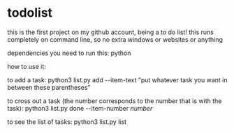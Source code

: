 # todolist

this is the first project on my github account, being a to do list! this runs completely on command line, so no extra windows or websites or anything



dependencies you need to run this:
python



how to use it:


to add a task:
python3 list.py add --item-text "put whatever task you want in between these parentheses"



to cross out a task (the number corresponds to the number that is with the task):
python3 list.py done --item-number *number*



to see the list of tasks:
python3 list.py list
